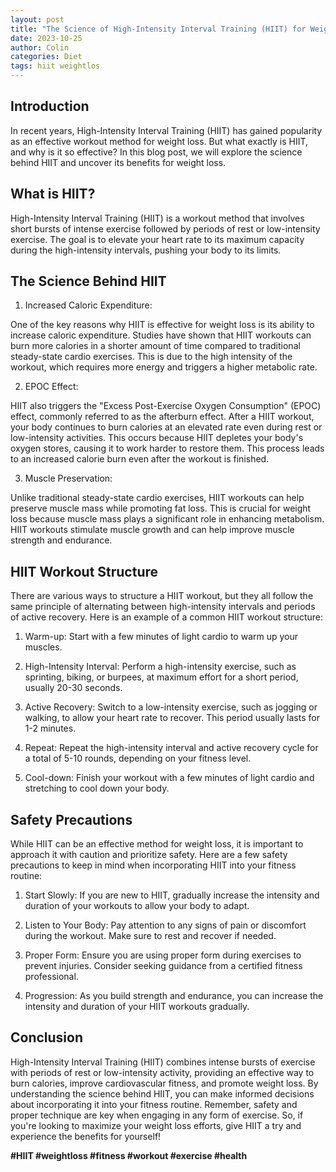 ```yaml
---
layout: post
title: "The Science of High-Intensity Interval Training (HIIT) for Weight Loss"
date: 2023-10-25
author: Colin
categories: Diet
tags: hiit weightlos
---
```


## Introduction

In recent years, High-Intensity Interval Training (HIIT) has gained popularity as an effective workout method for weight loss. But what exactly is HIIT, and why is it so effective? In this blog post, we will explore the science behind HIIT and uncover its benefits for weight loss.

## What is HIIT?

High-Intensity Interval Training (HIIT) is a workout method that involves short bursts of intense exercise followed by periods of rest or low-intensity exercise. The goal is to elevate your heart rate to its maximum capacity during the high-intensity intervals, pushing your body to its limits.

## The Science Behind HIIT

1. Increased Caloric Expenditure:

One of the key reasons why HIIT is effective for weight loss is its ability to increase caloric expenditure. Studies have shown that HIIT workouts can burn more calories in a shorter amount of time compared to traditional steady-state cardio exercises. This is due to the high intensity of the workout, which requires more energy and triggers a higher metabolic rate.

2. EPOC Effect:

HIIT also triggers the "Excess Post-Exercise Oxygen Consumption" (EPOC) effect, commonly referred to as the afterburn effect. After a HIIT workout, your body continues to burn calories at an elevated rate even during rest or low-intensity activities. This occurs because HIIT depletes your body's oxygen stores, causing it to work harder to restore them. This process leads to an increased calorie burn even after the workout is finished.

3. Muscle Preservation:

Unlike traditional steady-state cardio exercises, HIIT workouts can help preserve muscle mass while promoting fat loss. This is crucial for weight loss because muscle mass plays a significant role in enhancing metabolism. HIIT workouts stimulate muscle growth and can help improve muscle strength and endurance.

## HIIT Workout Structure

There are various ways to structure a HIIT workout, but they all follow the same principle of alternating between high-intensity intervals and periods of active recovery. Here is an example of a common HIIT workout structure:

1. Warm-up: Start with a few minutes of light cardio to warm up your muscles.

2. High-Intensity Interval: Perform a high-intensity exercise, such as sprinting, biking, or burpees, at maximum effort for a short period, usually 20-30 seconds.

3. Active Recovery: Switch to a low-intensity exercise, such as jogging or walking, to allow your heart rate to recover. This period usually lasts for 1-2 minutes.

4. Repeat: Repeat the high-intensity interval and active recovery cycle for a total of 5-10 rounds, depending on your fitness level.

5. Cool-down: Finish your workout with a few minutes of light cardio and stretching to cool down your body.

## Safety Precautions

While HIIT can be an effective method for weight loss, it is important to approach it with caution and prioritize safety. Here are a few safety precautions to keep in mind when incorporating HIIT into your fitness routine:

1. Start Slowly: If you are new to HIIT, gradually increase the intensity and duration of your workouts to allow your body to adapt.

2. Listen to Your Body: Pay attention to any signs of pain or discomfort during the workout. Make sure to rest and recover if needed.

3. Proper Form: Ensure you are using proper form during exercises to prevent injuries. Consider seeking guidance from a certified fitness professional.

4. Progression: As you build strength and endurance, you can increase the intensity and duration of your HIIT workouts gradually.

## Conclusion

High-Intensity Interval Training (HIIT) combines intense bursts of exercise with periods of rest or low-intensity activity, providing an effective way to burn calories, improve cardiovascular fitness, and promote weight loss. By understanding the science behind HIIT, you can make informed decisions about incorporating it into your fitness routine. Remember, safety and proper technique are key when engaging in any form of exercise. So, if you're looking to maximize your weight loss efforts, give HIIT a try and experience the benefits for yourself!

**#HIIT #weightloss #fitness #workout #exercise #health**
